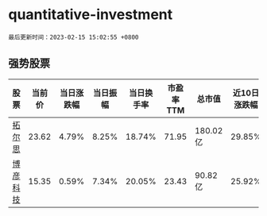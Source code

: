 # quantitative-investment

`最后更新时间：2023-02-15 15:02:55 +0800`

## 强势股票

|股票|当前价|当日涨跌幅|当日振幅|当日换手率|市盈率TTM|总市值|近10日涨跌幅|
|----|----|----|----|----|----|----|----|
|[拓尔思](https://xueqiu.com/S/SZ300229)|23.62|4.79%|8.25%|18.74%|71.95|180.02亿|29.85%|
|[博彦科技](https://xueqiu.com/S/SZ002649)|15.35|0.59%|7.34%|20.05%|23.43|90.82亿|25.92%|
